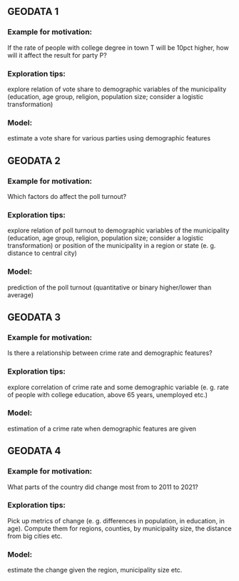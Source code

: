 ## GEODATA 1 
### Example for motivation: 
If the rate of people with college degree in town T will be 10pct higher, how will it affect the result for party P?
### Exploration tips: 
explore relation of vote share to demographic variables of the municipality (education, age group, religion, population size; consider a logistic transformation)
### Model: 
estimate a vote share for various parties using demographic features

## GEODATA 2
### Example for motivation: 
Which factors do affect the poll turnout?
### Exploration tips: 
explore relation of poll turnout to demographic variables of the municipality (education, age group, religion, population size; consider a logistic transformation) or position of the municipality in a region or state (e. g. distance to central city)
### Model: 
prediction of the poll turnout (quantitative or binary higher/lower than average)

## GEODATA 3
### Example for motivation: 
Is there a relationship between crime rate and demographic features?
### Exploration tips: 
explore correlation of crime rate and some demographic variable (e. g. rate of people with college education, above 65 years, unemployed etc.)
### Model: 
estimation of a crime rate when demographic features are given

## GEODATA 4
### Example for motivation: 
What parts of the country did change most from to 2011 to 2021?
### Exploration tips: 
Pick up metrics of change (e. g. differences in population, in education, in age). Compute them for regions, counties, by municipality size, the distance from big cities etc.
### Model: 
estimate the change given the region, municipality size etc.